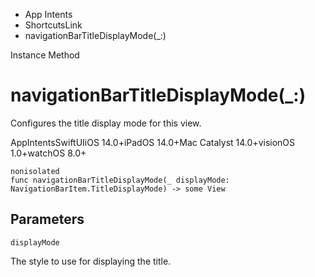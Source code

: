 

- App Intents
- ShortcutsLink
-  navigationBarTitleDisplayMode(\_:) 

Instance Method

# navigationBarTitleDisplayMode(\_:)

Configures the title display mode for this view.

AppIntentsSwiftUIiOS 14.0+iPadOS 14.0+Mac Catalyst 14.0+visionOS 1.0+watchOS 8.0+

``` source
nonisolated
func navigationBarTitleDisplayMode(_ displayMode: NavigationBarItem.TitleDisplayMode) -> some View
```

## Parameters 

`displayMode`  

The style to use for displaying the title.

